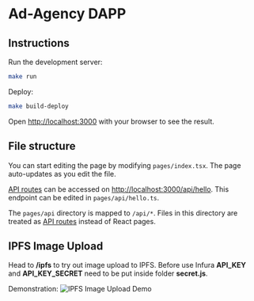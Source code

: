 # Ad-Agency DAPP

## Instructions

Run the development server:

```bash
make run
```

Deploy:

```bash
make build-deploy
```

Open [http://localhost:3000](http://localhost:3000) with your browser to see the result.

## File structure

You can start editing the page by modifying `pages/index.tsx`. The page auto-updates as you edit the file.

[API routes](https://nextjs.org/docs/api-routes/introduction) can be accessed on [http://localhost:3000/api/hello](http://localhost:3000/api/hello). This endpoint can be edited in `pages/api/hello.ts`.

The `pages/api` directory is mapped to `/api/*`. Files in this directory are treated as [API routes](https://nextjs.org/docs/api-routes/introduction) instead of React pages.

## IPFS Image Upload

Head to **/ipfs** to try out image upload to IPFS.
Before use Infura **API_KEY** and **API_KEY_SECRET** need to be put inside folder **secret.js**.

Demonstration:
![IPFS Image Upload Demo](../assets/img/ipfs_image_upload.gif)
